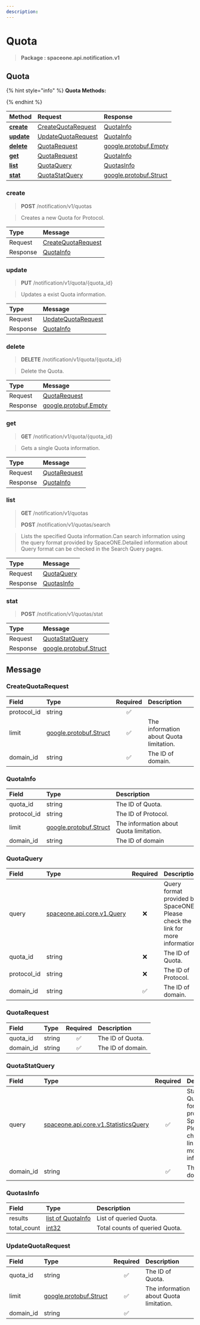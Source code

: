 ```yaml
---
description:  
---
```

# Quota

>  **Package : spaceone.api.notification.v1**

## Quota

{% hint style="info" %}
**Quota Methods:**

{%  endhint %}


| Method | Request | Response |
| :----- | :-------- | :-------- |
| [**create**](quota.md#create)|   [CreateQuotaRequest](quota.md#createquotarequest) |   [QuotaInfo](quota.md#quotainfo) |
| [**update**](quota.md#update)|   [UpdateQuotaRequest](quota.md#updatequotarequest) |   [QuotaInfo](quota.md#quotainfo) |
| [**delete**](quota.md#delete)|   [QuotaRequest](quota.md#quotarequest) |  [google.protobuf.Empty](https://github.com/protocolbuffers/protobuf/blob/master/src/google/protobuf/empty.proto)|
| [**get**](quota.md#get)|   [QuotaRequest](quota.md#quotarequest) |   [QuotaInfo](quota.md#quotainfo) |
| [**list**](quota.md#list)|   [QuotaQuery](quota.md#quotaquery) |   [QuotasInfo](quota.md#quotasinfo) |
| [**stat**](quota.md#stat)|   [QuotaStatQuery](quota.md#quotastatquery) |  [google.protobuf.Struct](https://github.com/protocolbuffers/protobuf/blob/master/src/google/protobuf/struct.proto)| 
 

 
### create
> **POST** /notification/v1/quotas
>

> Creates a new Quota for Protocol.

| Type | Message |
| :--- | :--- |
| Request | [CreateQuotaRequest](quota.md#createquotarequest) |
| Response |  [QuotaInfo](quota.md#quotainfo)  |
 
 

 
### update
> **PUT** /notification/v1/quota/{quota_id}
>

> Updates a exist Quota information.

| Type | Message |
| :--- | :--- |
| Request | [UpdateQuotaRequest](quota.md#updatequotarequest) |
| Response |  [QuotaInfo](quota.md#quotainfo)  |
 
 

 
### delete
> **DELETE** /notification/v1/quota/{quota_id}
>

> Delete the Quota.

| Type | Message |
| :--- | :--- |
| Request | [QuotaRequest](quota.md#quotarequest) |
| Response | [google.protobuf.Empty](https://github.com/protocolbuffers/protobuf/blob/master/src/google/protobuf/empty.proto) |
 
 

 
### get
> **GET** /notification/v1/quota/{quota_id}
>

> Gets a single Quota information.

| Type | Message |
| :--- | :--- |
| Request | [QuotaRequest](quota.md#quotarequest) |
| Response |  [QuotaInfo](quota.md#quotainfo)  |
 
 

 
### list
> **GET** /notification/v1/quotas
>
> **POST** /notification/v1/quotas/search


> Lists the specified Quota information.Can search information using the query format provided by SpaceONE.Detailed information about Query format can be checked in the Search Query pages.

| Type | Message |
| :--- | :--- |
| Request | [QuotaQuery](quota.md#quotaquery) |
| Response |  [QuotasInfo](quota.md#quotasinfo)  |
 
 

 
### stat
> **POST** /notification/v1/quotas/stat
>


| Type | Message |
| :--- | :--- |
| Request | [QuotaStatQuery](quota.md#quotastatquery) |
| Response | [google.protobuf.Struct](https://github.com/protocolbuffers/protobuf/blob/master/src/google/protobuf/struct.proto) |


## 

## Message

### CreateQuotaRequest
| Field | Type | Required | Description |
| :--- | :--- | :---: | :--- |
| protocol_id |string|✅| |
| limit |[google.protobuf.Struct](https://github.com/protocolbuffers/protobuf/blob/master/src/google/protobuf/struct.proto)|✅| The information about Quota limitation.|
| domain_id |string|✅| The ID of domain.|

### QuotaInfo
| Field | Type |  Description |
| :--- | :--- | :--- |
| quota_id |string | The ID of Quota.|
| protocol_id |string | The ID of Protocol.|
| limit |[google.protobuf.Struct](https://github.com/protocolbuffers/protobuf/blob/master/src/google/protobuf/struct.proto) | The information about Quota limitation.|
| domain_id |string | The ID of domain|

### QuotaQuery
| Field | Type | Required | Description |
| :--- | :--- | :---: | :--- |
| query |[spaceone.api.core.v1.Query](https://spaceone-dev.gitbook.io/api-reference/common-v1/search-query)|❌| Query format provided by SpaceONE. Please check the link for more information.|
| quota_id |string|❌| The ID of Quota.|
| protocol_id |string|❌| The ID of Protocol.|
| domain_id |string|✅| The ID of domain.|

### QuotaRequest
| Field | Type | Required | Description |
| :--- | :--- | :---: | :--- |
| quota_id |string|✅| The ID of Quota.|
| domain_id |string|✅| The ID of domain.|

### QuotaStatQuery
| Field | Type | Required | Description |
| :--- | :--- | :---: | :--- |
| query |[spaceone.api.core.v1.StatisticsQuery](https://spaceone-dev.gitbook.io/api-reference/common-v1/statistics-query)|✅| Statistics Query format provided by SpaceONE. Please check the link for more information.|
| domain_id |string|✅| The ID of domain.|

### QuotasInfo
| Field | Type |  Description |
| :--- | :--- | :--- |
| results |[list of QuotaInfo](quota.md#quotainfo) | List of queried Quota.|
| total_count |[int32](https://github.com/protocolbuffers/protobuf/blob/master/src/google/protobuf/type.proto) | Total counts of queried Quota.|

### UpdateQuotaRequest
| Field | Type | Required | Description |
| :--- | :--- | :---: | :--- |
| quota_id |string|✅| The ID of Quota.|
| limit |[google.protobuf.Struct](https://github.com/protocolbuffers/protobuf/blob/master/src/google/protobuf/struct.proto)|✅| The information about Quota limitation.|
| domain_id |string|✅| |
